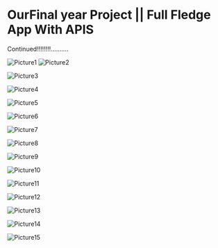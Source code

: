 # OurFinal year Project || Full Fledge App With APIS

 Continued!!!!!!!!..........
[]()


![Picture1](https://github.com/user-attachments/assets/0c4b8d09-266f-4315-923a-500f4da42dcf)     ![Picture2](https://github.com/user-attachments/assets/be765484-e4af-42f5-8b32-c54a2c53457d)

![Picture3](https://github.com/user-attachments/assets/5807452a-9430-4212-830b-4fa8b8328dc2)

![Picture4](https://github.com/user-attachments/assets/8c293501-2f1d-4feb-b521-1fa1f95613ad)

![Picture5](https://github.com/user-attachments/assets/8c2876c2-c188-42b4-92c4-31b29f67cac0)

![Picture6](https://github.com/user-attachments/assets/87dc143b-899d-4891-9ce7-f7d79cac915d)

![Picture7](https://github.com/user-attachments/assets/4b1e0642-76ae-43c6-8664-f5adee60fd34)

![Picture8](https://github.com/user-attachments/assets/53463a7b-f504-4278-8f0d-d198ec1c1b10)

![Picture9](https://github.com/user-attachments/assets/3aa6c77f-166e-40d4-96b3-8bc522ed3daa)

![Picture10](https://github.com/user-attachments/assets/273145a6-dc8a-4001-87cf-f97ff73e4037)

![Picture11](https://github.com/user-attachments/assets/a5539eb8-294e-4bc2-be7c-a04ef3675101)

![Picture12](https://github.com/user-attachments/assets/1c98f7be-f5c7-47e9-ace9-0369e3ea70c4)

![Picture13](https://github.com/user-attachments/assets/2fa60b8f-ceea-4e01-b79f-fda4b92efac9)

![Picture14](https://github.com/user-attachments/assets/902dc8ac-c1e0-4cec-b179-5f2292f5cdc6)

![Picture15](https://github.com/user-attachments/assets/af77e07a-da09-4892-bd61-8ba7f1dd4a7f)

